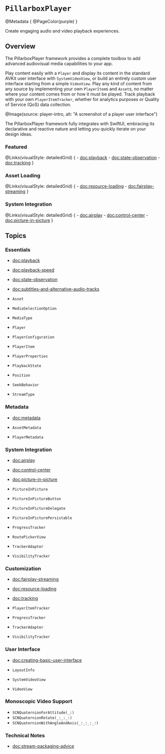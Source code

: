 # ``PillarboxPlayer``

@Metadata {
    @PageColor(purple)
}

Create engaging audio and video playback experiences.

## Overview

The PillarboxPlayer framework provides a complete toolbox to add advanced audiovisual media capabilities to your app.

Play content easily with a ``Player`` and display its content in the standard AVKit user interface with ``SystemVideoView``, or build an entirely custom user interface starting from a simple ``VideoView``. Play any kind of content from any source by implementing your own ``PlayerItem``s and ``Asset``s, no matter where your content comes from or how it must be played. Track playback with your own ``PlayerItemTracker``, whether for analytics purposes or Quality of Service (QoS) data collection.

@Image(source: player-intro, alt: "A screenshot of a player user interface")

The PillarboxPlayer framework fully integrates with SwiftUI, embracing its declarative and reactive nature and letting you quickly iterate on your design ideas.

### Featured

@Links(visualStyle: detailedGrid) {
    - <doc:playback>
    - <doc:state-observation>
    - <doc:tracking>
}

### Asset Loading

@Links(visualStyle: detailedGrid) {
    - <doc:resource-loading>
    - <doc:fairplay-streaming>
}

### System Integration

@Links(visualStyle: detailedGrid) {
    - <doc:airplay>
    - <doc:control-center>
    - <doc:picture-in-picture>
}

## Topics

### Essentials

- <doc:playback>
- <doc:playback-speed>
- <doc:state-observation>
- <doc:subtitles-and-alternative-audio-tracks>

- ``Asset``
- ``MediaSelectionOption``
- ``MediaType``
- ``Player``
- ``PlayerConfiguration``
- ``PlayerItem``
- ``PlayerProperties``
- ``PlaybackState``
- ``Position``
- ``SeekBehavior``
- ``StreamType``

### Metadata

- <doc:metadata>

- ``AssetMetadata``
- ``PlayerMetadata``

### System Integration

- <doc:airplay>
- <doc:control-center>
- <doc:picture-in-picture>

- ``PictureInPicture``
- ``PictureInPictureButton``
- ``PictureInPictureDelegate``
- ``PictureInPicturePersistable``
- ``ProgressTracker``
- ``RoutePickerView``
- ``TrackerAdapter``
- ``VisibilityTracker``

### Customization

- <doc:fairplay-streaming>
- <doc:resource-loading>
- <doc:tracking>

- ``PlayerItemTracker``
- ``ProgressTracker``
- ``TrackerAdapter``
- ``VisibilityTracker``

### User Interface

- <doc:creating-basic-user-interface>

- ``LayoutInfo``
- ``SystemVideoView``
- ``VideoView``

### Monoscopic Video Support

- ``SCNQuaternionForAttitude(_:)``
- ``SCNQuaternionRotate(_:_:_:)``
- ``SCNQuaternionWithAngleAndAxis(_:_:_:_:)``

### Technical Notes

- <doc:stream-packaging-advice>
